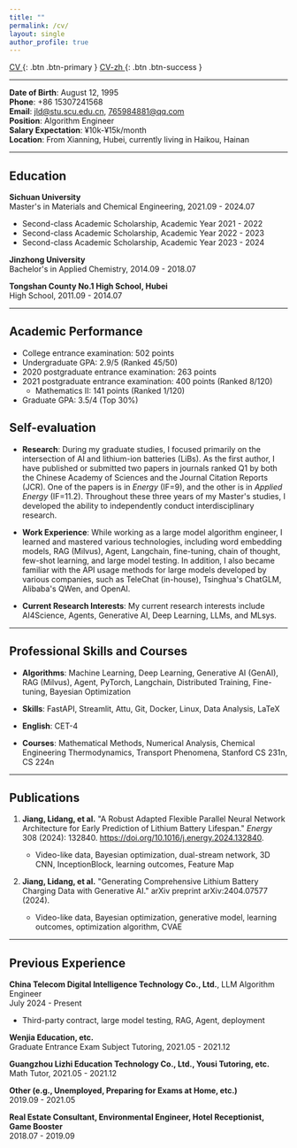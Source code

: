 ```yaml
---
title: ""
permalink: /cv/
layout: single
author_profile: true
---
```


[CV <i class="fa fa-file-pdf-o"></i>](/files/resume.pdf){: .btn .btn-primary } [CV-zh <i class="fa fa-file-pdf-o"></i>](/files/resume-zh.pdf){: .btn .btn-success }


---
**Date of Birth**: August 12, 1995  
**Phone**: +86 15307241568  
**Email**: jld@stu.scu.edu.cn, 765984881@qq.com  
**Position**: Algorithm Engineer  
**Salary Expectation**: ¥10k-¥15k/month  
**Location**: From Xianning, Hubei, currently living in Haikou, Hainan  

---

## Education

**Sichuan University**  
Master's in Materials and Chemical Engineering, 2021.09 - 2024.07  
- Second-class Academic Scholarship, Academic Year 2021 - 2022  
- Second-class Academic Scholarship, Academic Year 2022 - 2023  
- Second-class Academic Scholarship, Academic Year 2023 - 2024  

**Jinzhong University**  
Bachelor's in Applied Chemistry, 2014.09 - 2018.07  

**Tongshan County No.1 High School, Hubei**  
High School, 2011.09 - 2014.07  

---

## Academic Performance

- College entrance examination: 502 points
- Undergraduate GPA: 2.9/5 (Ranked 45/50)
- 2020 postgraduate entrance examination: 263 points
- 2021 postgraduate entrance examination: 400 points (Ranked 8/120)  
  - Mathematics II: 141 points (Ranked 1/120)
- Graduate GPA: 3.5/4 (Top 30%)

## Self-evaluation

- **Research**: During my graduate studies, I focused primarily on the intersection of AI and lithium-ion batteries (LiBs). As the first author, I have published or submitted two papers in journals ranked Q1 by both the Chinese Academy of Sciences and the Journal Citation Reports (JCR). One of the papers is in *Energy* (IF=9), and the other is in *Applied Energy* (IF=11.2). Throughout these three years of my Master's studies, I developed the ability to independently conduct interdisciplinary research.

- **Work Experience**: While working as a large model algorithm engineer, I learned and mastered various technologies, including word embedding models, RAG (Milvus), Agent, Langchain, fine-tuning, chain of thought, few-shot learning, and large model testing. In addition, I also became familiar with the API usage methods for large models developed by various companies, such as TeleChat (in-house), Tsinghua's ChatGLM, Alibaba's QWen, and OpenAI.

- **Current Research Interests**: My current research interests include AI4Science, Agents, Generative AI, Deep Learning, LLMs, and MLsys.


---


## Professional Skills and Courses

- **Algorithms**: Machine Learning, Deep Learning, Generative AI (GenAI), RAG (Milvus), Agent, PyTorch, Langchain, Distributed Training, Fine-tuning, Bayesian Optimization

- **Skills**: FastAPI, Streamlit, Attu, Git, Docker, Linux, Data Analysis, LaTeX

- **English**: CET-4

- **Courses**: Mathematical Methods, Numerical Analysis, Chemical Engineering Thermodynamics, Transport Phenomena, Stanford CS 231n, CS 224n


---

## Publications


1. **Jiang, Lidang, et al.** "A Robust Adapted Flexible Parallel Neural Network Architecture for Early Prediction of Lithium Battery Lifespan." *Energy* 308 (2024): 132840. https://doi.org/10.1016/j.energy.2024.132840.
   - Video-like data, Bayesian optimization, dual-stream network, 3D CNN, InceptionBlock, learning outcomes, Feature Map

2. **Jiang, Lidang, et al.** "Generating Comprehensive Lithium Battery Charging Data with Generative AI." arXiv preprint arXiv:2404.07577 (2024).
   - Video-like data, Bayesian optimization, generative model, learning outcomes, optimization algorithm, CVAE

---

## Previous Experience

**China Telecom Digital Intelligence Technology Co., Ltd.**, LLM Algorithm Engineer  
July 2024 - Present

- Third-party contract, large model testing, RAG, Agent, deployment

**Wenjia Education, etc.**  
Graduate Entrance Exam Subject Tutoring, 2021.05 - 2021.12  

**Guangzhou Lizhi Education Technology Co., Ltd., Yousi Tutoring, etc.**  
Math Tutor, 2021.05 - 2021.12  

**Other (e.g., Unemployed, Preparing for Exams at Home, etc.)**  
2019.09 - 2021.05  

**Real Estate Consultant, Environmental Engineer, Hotel Receptionist, Game Booster**  
2018.07 - 2019.09  
